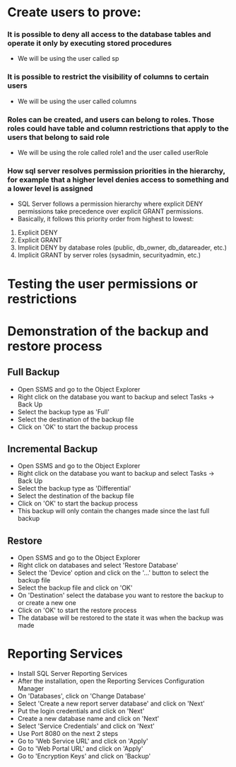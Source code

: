 # Create users to prove:
###  It is possible to deny all access to the database tables and operate it only by executing stored procedures
- We will be using the user called sp

### It is possible to restrict the visibility of columns to certain users
- We will be using the user called columns

### Roles can be created, and users can belong to roles. Those roles could have table and column restrictions that apply to the users that belong to said role
- We will be using the role called role1 and the user called userRole

### How sql server resolves permission priorities in the hierarchy, for example that a higher level denies access to something and a lower level is assigned
- SQL Server follows a permission hierarchy where explicit DENY permissions take precedence over explicit GRANT permissions. 
- Basically, it follows this priority order from highest to lowest:
1. Explicit DENY
2. Explicit GRANT
3. Implicit DENY by database roles (public, db_owner, db_datareader, etc.)
4. Implicit GRANT by server roles (sysadmin, securityadmin, etc.)

# Testing the user permissions or restrictions
# Demonstration of the backup and restore process
## Full Backup
- Open SSMS and go to the Object Explorer
- Right click on the database you want to backup and select Tasks -> Back Up
- Select the backup type as 'Full'
- Select the destination of the backup file
- Click on 'OK' to start the backup process

## Incremental Backup
- Open SSMS and go to the Object Explorer
- Right click on the database you want to backup and select Tasks -> Back Up
- Select the backup type as 'Differential'
- Select the destination of the backup file
- Click on 'OK' to start the backup process
- This backup will only contain the changes made since the last full backup

## Restore
- Open SSMS and go to the Object Explorer
- Right click on databases and select 'Restore Database'
- Select the 'Device' option and click on the '...' button to select the backup file
- Select the backup file and click on 'OK'
- On 'Destination' select the database you want to restore the backup to or create a new one
- Click on 'OK' to start the restore process
- The database will be restored to the state it was when the backup was made

# Reporting Services
- Install SQL Server Reporting Services
- After the installation, open the Reporting Services Configuration Manager
- On 'Databases', click on 'Change Database'
- Select 'Create a new report server database' and click on 'Next'
- Put the login credentials and click on 'Next'
- Create a new database name and click on 'Next'
- Select 'Service Credentials' and click on 'Next'
- Use Port 8080 on the next 2 steps
- Go to 'Web Service URL' and click on 'Apply'
- Go to 'Web Portal URL' and click on 'Apply'
- Go to 'Encryption Keys' and click on 'Backup'

<!-- Leo's Link http://leoc:8080/Reports/browse -->
